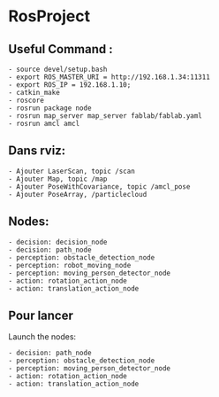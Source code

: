 # RosProject

## Useful Command :

	- source devel/setup.bash
	- export ROS_MASTER_URI = http://192.168.1.34:11311
	- export ROS_IP = 192.168.1.10;
	- catkin_make
	- roscore
	- rosrun package node
	- rosrun map_server map_server fablab/fablab.yaml
	- rosrun amcl amcl
  
## Dans rviz:
	
	- Ajouter LaserScan, topic /scan
	- Ajouter Map, topic /map
	- Ajouter PoseWithCovariance, topic /amcl_pose
	- Ajouter PoseArray, /particlecloud

## Nodes:

	- decision: decision_node
	- decision: path_node
	- perception: obstacle_detection_node
	- perception: robot_moving_node
	- perception: moving_person_detector_node
	- action: rotation_action_node
	- action: translation_action_node

## Pour lancer

Launch the nodes:

	- decision: path_node
	- perception: obstacle_detection_node
	- perception: moving_person_detector_node
	- action: rotation_action_node
	- action: translation_action_node
